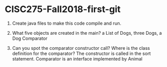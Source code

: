 # CISC275-Fall2018-first-git
1. Create java files to make this code compile and run.

2. What five objects are created in the main?
	a List of Dogs,
	three Dogs,
	a Dog Comparator

3. Can you spot the comparator constructor call? Where is the class definition for the comparator?
	The constructor is called in the sort statement.
	Comparator is an interface implemented by Animal

